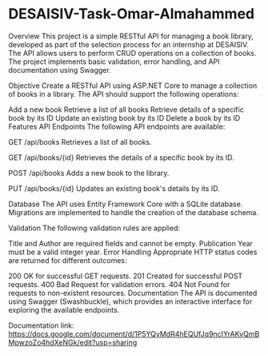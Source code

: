 # DESAISIV-Task-Omar-Almahammed


Overview
This project is a simple RESTful API for managing a book library, developed as part of the selection process for an internship at DESAISIV. The API allows users to perform CRUD operations on a collection of books. The project implements basic validation, error handling, and API documentation using Swagger.

Objective
Create a RESTful API using ASP.NET Core to manage a collection of books in a library. The API should support the following operations:

Add a new book
Retrieve a list of all books
Retrieve details of a specific book by its ID
Update an existing book by its ID
Delete a book by its ID
Features
API Endpoints
The following API endpoints are available:

GET /api/books
Retrieves a list of all books.

GET /api/books/{id}
Retrieves the details of a specific book by its ID.

POST /api/books
Adds a new book to the library.

PUT /api/books/{id}
Updates an existing book's details by its ID.


Database
The API uses Entity Framework Core with a SQLite database. Migrations are implemented to handle the creation of the database schema.

Validation
The following validation rules are applied:

Title and Author are required fields and cannot be empty.
Publication Year must be a valid integer year.
Error Handling
Appropriate HTTP status codes are returned for different outcomes:

200 OK for successful GET requests.
201 Created for successful POST requests.
400 Bad Request for validation errors.
404 Not Found for requests to non-existent resources.
Documentation
The API is documented using Swagger (Swashbuckle), which provides an interactive interface for exploring the available endpoints.

Documentation link: https://docs.google.com/document/d/1P5YQyMdR4hEQUfJq9ncIYrAKvQmBMpwzoZo4hdXeNGk/edit?usp=sharing
